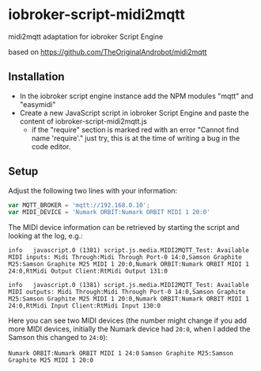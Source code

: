 # iobroker-script-midi2mqtt
midi2mqtt adaptation for iobroker Script Engine

based on https://github.com/TheOriginalAndrobot/midi2mqtt

## Installation

- In the iobroker script engine instance add the NPM modules "mqtt" and "easymidi"
- Create a new JavaScript script in iobroker Script Engine and paste the content of iobroker-script-midi2mqtt.js
    - if the "require" section is marked red with an error "Cannot find name 'require'." just try, this is at the time of writing a bug in the code editor.

## Setup

Adjust the following two lines with your information:

```javascript
var MQTT_BROKER = 'mqtt://192.168.0.10';
var MIDI_DEVICE = 'Numark ORBIT:Numark ORBIT MIDI 1 20:0'
```
The MIDI device information can be retrieved by starting the script and looking at the log, e.g.:

`info	javascript.0 (1381) script.js.media.MIDI2MQTT_Test: Available MIDI inputs: Midi Through:Midi Through Port-0 14:0,Samson Graphite M25:Samson Graphite M25 MIDI 1 20:0,Numark ORBIT:Numark ORBIT MIDI 1 24:0,RtMidi Output Client:RtMidi Output 131:0`

`info	javascript.0 (1381) script.js.media.MIDI2MQTT_Test: Available MIDI outputs: Midi Through:Midi Through Port-0 14:0,Samson Graphite M25:Samson Graphite M25 MIDI 1 20:0,Numark ORBIT:Numark ORBIT MIDI 1 24:0,RtMidi Input Client:RtMidi Input 130:0`

Here you can see two MIDI devices (the number might change if you add more MIDI devices, initially the Numark device had `20:0`, when I added the Samson this changed to `24:0`):

`Numark ORBIT:Numark ORBIT MIDI 1 24:0`
`Samson Graphite M25:Samson Graphite M25 MIDI 1 20:0`